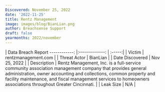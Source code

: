 ```yaml
---
Discovered: November 25, 2022
date: '2022-11-25'
title: Rentz Management
image: images/blog/BianLian.png
author: Breachsense Support
draft: false
yearmonths: 2022/november
---
```



| Data Breach Report
------------:     |:-------------:    | :-----:|
| Victim      | rentzmanagement.com      | 
| Threat Actor      | BianLian      | 
| Date Discovered      | Nov 25, 2022      | 
| Description      | Rentz Management, Inc. is a full-service community association management company that provides general administration, owner accounting and collections, common property and facility maintenance, and fiscal management services to homeowners associations throughout Greater Cincinnati.      | 
| Leak Size      | N/A      | 

